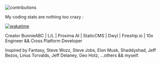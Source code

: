 
![contributions](https://user-images.githubusercontent.com/70854062/205451107-58d5f44b-ed85-40bb-aed9-65d85e2582e4.svg)

My coding stats are nothing too crazy :

[![wakatime](https://wakatime.com/badge/user/c1b2dedf-4ddf-484f-9c15-f106d594842f.svg)](https://wakatime.com/@c1b2dedf-4ddf-484f-9c15-f106d594842f)  

Creator BunnieABC  |  L/L  |  Proxima AI  | StaticCMS  |  Dwyl  | Fireship.io | 10x Engineer && Cross Platform Developer

Inspired by Fantasy, Steve Wozz, Steve Jobs, Elon Musk, Shaddyshad, Jeff Bezos, Linus Torvalds, Jeff Delaney, Geo Hotz, ...others && myself.
